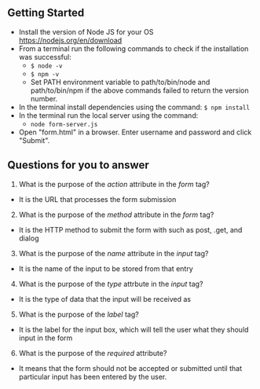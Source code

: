## Getting Started

- Install the version of Node JS for your OS https://nodejs.org/en/download
- From a terminal run the following commands to check if the installation was successful:
  - `$ node -v`
  - `$ npm -v`
  - Set PATH environment variable to path/to/bin/node and path/to/bin/npm if the above commands failed to return the version number.
- In the terminal install dependencies using the command:
    `$ npm install`
- In the terminal run the local server using the command:
  - `node form-server.js`
- Open "form.html" in a browser. Enter username and password and click "Submit".

## Questions for you to answer

1. What is the purpose of the _action_ attribute in the _form_ tag? 

- It is the URL that processes the form submission

2. What is the purpose of the _method_ attribute in the _form_ tag?

- It is the HTTP method to submit the form with such as post, .get, and dialog

3. What is the purpose of the _name_ attribute in the _input_ tag?

- It is the name of the input to be stored from that entry 

4. What is the purpose of the _type_ attrbute in the _input_ tag?
 
- It is the type of data that the input will be received as

5. What is the purpose of the _label_ tag?

- It is the label for the input box, which will tell the user what they should input in the form

6. What is the purpose of the _required_ attribute?

- It means that the form should not be accepted or submitted until that particular input has been entered by the user.
